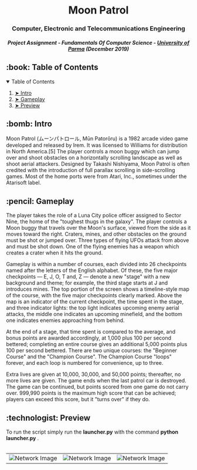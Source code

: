 <h1 align="center">
Moon Patrol</h1>
<h3 align="center"> Computer, Electronic and Telecommunications Engineering </h3>
<h5 align="center"> Project Assignment - Fundamentals Of Computer Science - <a href="https://www.unipr.it">University of Parma</a> (December 2019) </h5>
</hr>
  <h2 id="table-of-contents"> :book: Table of Contents</h2>
<details open="open">
  <summary>Table of Contents</summary>
  <ol>
    <li><a href="#intro"> ➤ Intro</a></li>
    <li><a href="#rules"> ➤ Gameplay</a></li>
    <li><a href="#preview"> ➤ Preview</a></li>
  </ol>
</details>
<h2 id="intro"> :bomb: Intro</h2>
Moon Patrol (ムーンパトロール, Mūn Patorōru) is a 1982 arcade video game developed and released by Irem. It was licensed to Williams for distribution in North America.[5] The player controls a moon buggy which can jump over and shoot obstacles on a horizontally scrolling landscape as well as shoot aerial attackers. Designed by Takashi Nishiyama, Moon Patrol is often credited with the introduction of full parallax scrolling in side-scrolling games. Most of the home ports were from Atari, Inc., sometimes under the Atarisoft label. 

<h2 id="rules"> :pencil: Gameplay</h2>
The player takes the role of a Luna City police officer assigned to Sector Nine, the home of the "toughest thugs in the galaxy". The player controls a Moon buggy that travels over the Moon's surface, viewed from the side as it moves toward the right. Craters, mines, and other obstacles on the ground must be shot or jumped over. Three types of flying UFOs attack from above and must be shot down. One of the flying enemies has a weapon which creates a crater when it hits the ground.

Gameplay is within a number of courses, each divided into 26 checkpoints named after the letters of the English alphabet. Of these, the five major checkpoints — E, J, O, T and, Z — denote a new "stage" with a new background and theme; for example, the third stage starts at J and introduces mines. The top portion of the screen shows a timeline-style map of the course, with the five major checkpoints clearly marked. Above the map is an indicator of the current checkpoint, the time spent in the stage, and three indicator lights: the top light indicates upcoming enemy aerial attacks, the middle one indicates an upcoming minefield, and the bottom one indicates enemies approaching from behind.

At the end of a stage, that time spent is compared to the average, and bonus points are awarded accordingly, at 1,000 plus 100 per second bettered; completing an entire course gives an additional 5,000 points plus 100 per second bettered. There are two unique courses: the "Beginner Course" and the "Champion Course". The Champion Course "loops" forever, and each loop is numbered for convenience, up to three.

Extra lives are given at 10,000, 30,000, and 50,000 points; thereafter, no more lives are given. The game ends when the last patrol car is destroyed. The game can be continued, but points scored from one game do not carry over. 999,990 points is the maximum high score that can be achieved; players can exceed this score, but it "turns over" if they do.

<h2 id="preview"> :technologist: Preview</h2>
To run the script simply run the <b>launcher.py</b> with the command <b>python launcher.py</b> .
<br />
<br />

| | | |
|:-------------------------:|:-------------------------:|:-------------------------:|
|<img src="https://user-images.githubusercontent.com/91635053/235529264-ec102aa5-5c80-4cec-a2e8-a343a4c16ac0.png" alt="Network Image"> |  <img src="https://user-images.githubusercontent.com/91635053/235529371-eb49c617-6781-4fb7-b4ea-1019871031bd.png" alt="Network Image"> |<img src="https://user-images.githubusercontent.com/91635053/235529425-cced4b0e-316c-4b35-9ae3-7cfc62a0f93a.png" alt="Network Image">|




